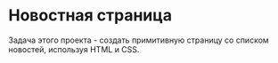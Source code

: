 
# Новостная страница

Задача этого проекта - создать примитивную страницу со списком новостей, используя HTML и CSS.
